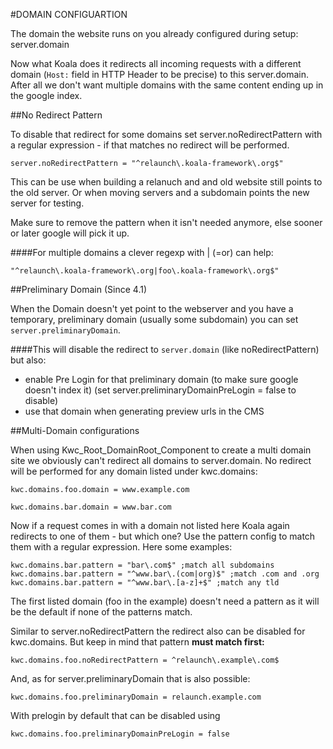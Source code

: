#DOMAIN CONFIGUARTION

The domain the website runs on you already configured during setup: server.domain

Now what Koala does it redirects all incoming requests with a different domain (`Host:` field in HTTP Header to be precise) 
to this server.domain. After all we don't want multiple domains with the same content ending up in the google index.


##No Redirect Pattern

To disable that redirect for some domains set server.noRedirectPattern with a regular expression - if that matches no redirect will be performed.

`server.noRedirectPattern = "^relaunch\.koala-framework\.org$"`

This can be use when building a relanuch and and old website still points to the old server. Or when moving servers and a subdomain points the new server for testing.

Make sure to remove the pattern when it isn't needed anymore, else sooner or later google will pick it up.

####For multiple domains a clever regexp with | (=or) can help:

`"^relaunch\.koala-framework\.org|foo\.koala-framework\.org$"`

##Preliminary Domain (Since 4.1)

When the Domain doesn't yet point to the webserver and you have a temporary, preliminary domain (usually some subdomain) you can set
 `server.preliminaryDomain`.
 
####This will disable the redirect to `server.domain` (like noRedirectPattern) but also:

* enable Pre Login for that preliminary domain (to make sure google doesn't index it)
    (set server.preliminaryDomainPreLogin = false to disable)
* use that domain when generating preview urls in the CMS

##Multi-Domain configurations

When using Kwc_Root_DomainRoot_Component to create a multi domain site we obviously can't redirect all domains to server.domain. 
No redirect will be performed for any domain listed under kwc.domains:

`kwc.domains.foo.domain = www.example.com`

`kwc.domains.bar.domain = www.bar.com`

Now if a request comes in with a domain not listed here Koala again redirects to one of them - but which one? 
Use the pattern config to match them with a regular expression. Here some examples:

`kwc.domains.bar.pattern = "bar\.com$" ;match all subdomains`
`kwc.domains.bar.pattern = "^www.bar\.(com|org)$" ;match .com and .org`
`kwc.domains.bar.pattern = "^www.bar\.[a-z]+$" ;match any tld`

The first listed domain (foo in the example) doesn't need a pattern as it will be the default if none of the patterns match.

Similar to server.noRedirectPattern the redirect also can be disabled for kwc.domains. But keep in mind that pattern **must match first:**

`kwc.domains.foo.noRedirectPattern = ^relaunch\.example\.com$`

And, as for server.preliminaryDomain that is also possible:

`kwc.domains.foo.preliminaryDomain = relaunch.example.com`

With prelogin by default that can be disabled using

`kwc.domains.foo.preliminaryDomainPreLogin = false`